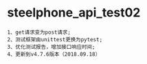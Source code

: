 # steelphone_api_test02
```
1、get请求变为post请求;
2、测试框架由unittest更换为pytest;
3、优化测试报告，增加接口响应时间;
4、更新到v4.7.6版本（2018.09.18）
```
